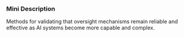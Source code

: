 ### Mini Description

Methods for validating that oversight mechanisms remain reliable and effective as AI systems become more capable and complex.
